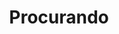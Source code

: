 ---
title: "Procurando" # in any language you want
layout: "search" # is necessary
summary: "search"
placeholder: "O que você está procurando?"
tags: ["Tags"]
---